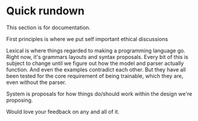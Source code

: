 # Quick rundown

This section is for documentation. 

First principles is where we put self important ethical discussions

Lexical is where things regarded to making a programming language go. Right now, it's grammars layouts and syntax proposals.
Every bit of this is subject to change until we figure out how the model and parser actually function. 
And even the examples contradict each other. But they have all been tested for the core requirement of being trainable, which they are, even without the parser.

System is proposals for how things do/should work within the design we're proposing.

Would love your feedback on any and all of it. 